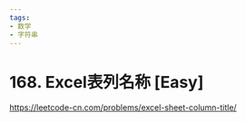 ```yaml
---
tags:
- 数学
- 字符串
---
```


# 168. Excel表列名称 [Easy]

<https://leetcode-cn.com/problems/excel-sheet-column-title/>

